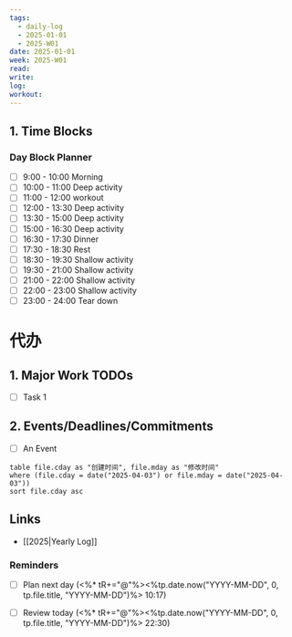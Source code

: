 ```yaml
---
tags:
  - daily-log
  - 2025-01-01
  - 2025-W01
date: 2025-01-01
week: 2025-W01
read: 
write: 
log: 
workout: 
---
```


## 1. Time Blocks
### Day Block Planner
- [ ] 9:00 - 10:00 Morning
- [ ] 10:00 - 11:00 Deep activity
- [ ] 11:00 - 12:00 workout
- [ ] 12:00 - 13:30 Deep activity
- [ ] 13:30 - 15:00 Deep activity
- [ ] 15:00 - 16:30 Deep activity
- [ ] 16:30 - 17:30 Dinner
- [ ] 17:30 - 18:30 Rest
- [ ] 18:30 - 19:30 Shallow activity
- [ ] 19:30 - 21:00 Shallow activity
- [ ] 21:00 - 22:00 Shallow activity
- [ ] 22:00 - 23:00 Shallow activity
- [ ] 23:00 - 24:00 Tear down
# 代办

## 1. Major Work TODOs
- [ ] Task 1

## 2. Events/Deadlines/Commitments
- [ ] An Event


```dataview
table file.cday as "创建时间", file.mday as "修改时间"
where (file.cday = date("2025-04-03") or file.mday = date("2025-04-03"))
sort file.cday asc
```
## Links
- [[2025|Yearly Log]]




### Reminders
- [ ] Plan next day (<%* tR+="@"%><%tp.date.now("YYYY-MM-DD", 0, tp.file.title, "YYYY-MM-DD")%> 10:17)
- [ ] Review today (<%* tR+="@"%><%tp.date.now("YYYY-MM-DD", 0, tp.file.title, "YYYY-MM-DD")%> 22:30)




